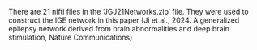 There are 21 nifti files in the ‘JGJ21Networks.zip’ file. They were used to construct the IGE network in this paper 
(Ji et al., 2024. A generalized epilepsy network derived from brain abnormalities and deep brain stimulation, Nature Communications)
